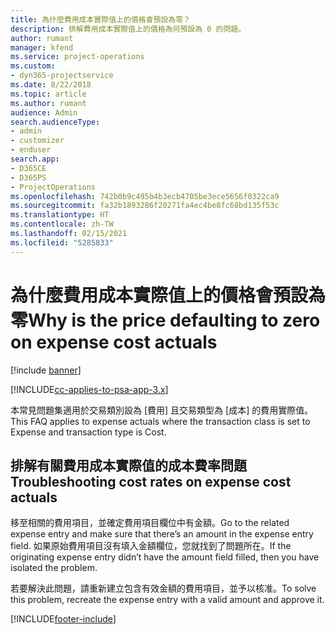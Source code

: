 ```yaml
---
title: 為什麼費用成本實際值上的價格會預設為零？
description: 排解費用成本實際值上的價格為何預設為 0 的問題。
author: rumant
manager: kfend
ms.service: project-operations
ms.custom:
- dyn365-projectservice
ms.date: 8/22/2018
ms.topic: article
ms.author: rumant
audience: Admin
search.audienceType:
- admin
- customizer
- enduser
search.app:
- D365CE
- D365PS
- ProjectOperations
ms.openlocfilehash: 742b0b9c495b4b3ecb4705be3ece5656f0322ca9
ms.sourcegitcommit: fa32b1893286f20271fa4ec4be8fc68bd135f53c
ms.translationtype: HT
ms.contentlocale: zh-TW
ms.lasthandoff: 02/15/2021
ms.locfileid: "5285833"
---
```

# <a name="why-is-the-price-defaulting-to-zero-on-expense-cost-actuals"></a><span data-ttu-id="515b7-103">為什麼費用成本實際值上的價格會預設為零</span><span class="sxs-lookup"><span data-stu-id="515b7-103">Why is the price defaulting to zero on expense cost actuals</span></span>

[!include [banner](../includes/psa-now-project-operations.md)]

[!INCLUDE[cc-applies-to-psa-app-3.x](../includes/cc-applies-to-psa-app-3x.md)]

<span data-ttu-id="515b7-104">本常見問題集適用於交易類別設為 [費用] 且交易類型為 [成本] 的費用實際值。</span><span class="sxs-lookup"><span data-stu-id="515b7-104">This FAQ applies to expense actuals where the transaction class is set to Expense and transaction type is Cost.</span></span>

## <a name="troubleshooting-cost-rates-on-expense-cost-actuals"></a><span data-ttu-id="515b7-105">排解有關費用成本實際值的成本費率問題</span><span class="sxs-lookup"><span data-stu-id="515b7-105">Troubleshooting cost rates on expense cost actuals</span></span>

<span data-ttu-id="515b7-106">移至相關的費用項目，並確定費用項目欄位中有金額。</span><span class="sxs-lookup"><span data-stu-id="515b7-106">Go to the related expense entry and make sure that there’s an amount in the expense entry field.</span></span> <span data-ttu-id="515b7-107">如果原始費用項目沒有填入金額欄位，您就找到了問題所在。</span><span class="sxs-lookup"><span data-stu-id="515b7-107">If the originating expense entry didn’t have the amount field filled, then you have isolated the problem.</span></span>
 
<span data-ttu-id="515b7-108">若要解決此問題，請重新建立包含有效金額的費用項目，並予以核准。</span><span class="sxs-lookup"><span data-stu-id="515b7-108">To solve this problem, recreate the expense entry with a valid amount and approve it.</span></span>


[!INCLUDE[footer-include](../includes/footer-banner.md)]